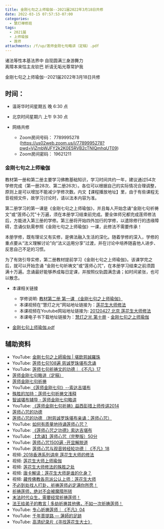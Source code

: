 ```yaml
---
title: 金刚七句之上师瑜伽--2021届2022年3月18日共修
date: 2022-03-15 07:57:53-07:00
categories:
  - 慧灯禅修班
tags:
  - 2021届
  - 上师瑜伽
  - 莲师
attachments: /f/up/莲师金刚七句略讲（定稿）.pdf
---
```

诸法等性本基法界中 自现圆满三身游舞力\
离障本来怙主龙钦巴 祈请无垢光尊常护我  

金刚七句之上师瑜伽--2021届2022年3月18日共修

## 时间：

* 温哥华时间星期五 晚 6:30 点
* 北京时间星期六 上午 9:30 点
* 网络共修

  * Zoom房间号码： 7789995278 (<https://us02web.zoom.us/j/7789995278?pwd=VjZmbWJFY2k2K0E5RVB2cTNIQmhqUT09>)
  * Zoom房间密码： 19621211

### 金刚七句之上师瑜伽

教材第一册和第二册主要学习佛教基础知识，学习时间共约一年，建议通过54次学修完成（第一册28次、第二册26次）。各位可以根据自己的实际情况合理调整，原则上是可以增加不能减少学修次数。内文【课程播放地址】里，由于有些课程无音视频文件，故学习讨论时，请以法本内容为准。

第二册学习的第一课是《金刚七句之上师瑜伽》，并且每人开始念诵“金刚七句祈祷文”或“莲师心咒”十万遍，须在本册学习结束前完成。要全体师兄都完成莲师修法后，方能进入第三册的学修。第三册将开始四外加行的学修，以遣除修行的违缘障碍，念诵仪轨需参照《金刚七句之上师瑜伽》一课，此修法不需要传承！

本册学修，既有理论又有实修，是佛法融入生活的深化。随着学修的深入，学修的重点要从“法义理解讨论”向“法义运用分享”过渡，并在讨论中培养随喜他人进步、反思自己不足的习惯。

为了有效引导实修，第二册教材提前学习《金刚七句之上师瑜伽》。该课学完之后，就可以开始念诵 “金刚七句祈祷文”或“莲师心咒”，在本册学习结束之前须圆满十万遍。念诵最好能够养成每日定课，并按照仪轨圆满念诵；如时间紧张，也可以散念。

* 本课相关链接

  * 学修说明: [教材第二册 第一课 《金刚七句之上师瑜伽》](https://mp.weixin.qq.com/s?__biz=MzI2NTQ1NDcxNg==&mid=100001938&idx=1&sn=8811e749ac50591a68c1ad5479fd24b1&scene=19#wechat_redirect)
  * 本课视频在“慧灯之光”网站地址链接为：[莲花生大师修法](https://fohuifayu.com/index.php/huideng-jiangtang/chanxiuke/zen-02/8254-l12031?title=)
  * 本课视频在Youtube网站地址链接为: [20120427 北京 莲花生大师修法](https://www.youtube.com/watch?v=ft_tL3qXgPc&list=PL7aUyQTIJqAjD33MPzguoKwShqtttVmg9&index=4)
  * 本课电子书下载地址链接为：[慧灯之光 第十册](https://huidengchanxiu.net/refs/hdzg/10#%E9%87%91%E5%88%9A%E4%B8%83%E5%8F%A5%E4%B9%8B%E4%B8%8A%E5%B8%88%E7%91%9C%E4%BC%BD) - [金刚七句之上师瑜伽](https://huidengchanxiu.net/refs/hdzg/10#%E9%87%91%E5%88%9A%E4%B8%83%E5%8F%A5%E4%B9%8B%E4%B8%8A%E5%B8%88%E7%91%9C%E4%BC%BD)
* [金刚七句上师瑜伽.pdf](http://huidengchanxiu.net/hdv/f/up/%E9%87%91%E5%88%9A%E4%B8%83%E5%8F%A5%E4%B8%8A%E5%B8%88%E7%91%9C%E4%BC%BD.pdf)

## 辅助资料

* [](/f/up/莲师金刚七句略讲（定稿）.pdf)YouTube: [](https://www.youtube.com/watch?v=0NzCYg27xAs)[金剛七句之上師瑜伽 | 堪欽慈誠羅珠](https://www.youtube.com/watch?v=0NzCYg27xAs)
* YouTube: [莲师七句108遍 慈诚罗珠堪布念诵](https://www.youtube.com/watch?v=OnHATp9KdW0)
* YouTube: [莲师七句祈祷文的功德｜《不凡》17](https://www.youtube.com/watch?v=LEd8RktiScY&list=PLpQ93rK3nqoACqJ8wjfv6gj-eoLmMtKj-&index=18)
* [莲师金刚七句略讲（定稿）](/f/up/莲师金刚七句略讲（定稿）.pdf)
* [莲师金刚七句祈祷](https://www.zhihuihai.net/%E5%AD%A6%E4%BD%9B%E4%B9%8B%E5%AE%B6/%E5%88%9D%E7%BA%A7%E8%AF%BE%E7%A8%8B/%E5%8A%A0%E8%A1%8C/%E8%8E%B2%E5%B8%88%E9%87%91%E5%88%9A%E4%B8%83%E5%8F%A5%E7%A5%88%E7%A5%B7%E6%96%87%E9%87%8A)
* YouTube:[《莲师金刚七句》--索达吉堪布](https://www.youtube.com/playlist?list=PLHUvfASP8Aiw-A6b6hb-vmA73MFOMx9Or)
* [殊胜的加持：莲师七句祈祷文浅释](https://www.zhihuihai.net/%E8%8E%B2%E5%B8%88%E4%BF%AE%E6%B3%95/%E8%8E%B2%E5%B8%88%E4%B8%83%E5%8F%A5%E7%A5%88%E7%A5%B7%E6%96%87%E6%B5%85%E9%87%8A%E5%BC%80%E7%A4%BA)
* [智诚堪布辅导 - 莲师金刚七句略讲](https://drive.google.com/drive/folders/1AKuBzKO9_NNgztIYVn9vNLz-mtVuLwH1?usp=drive_link)
* YouTube: [《莲师金刚七句祈祷》益西彭措上师传讲2014](https://www.youtube.com/playlist?list=PLhWZG2Q06MnzXA-qySzTgB83FEH5jMiuV)
* [莲师心咒的功德](https://drive.google.com/drive/folders/1vZtTr7FznY24DptSN6NHkcx4p3cQYCEN)
* [莲师心咒的功德 （附慈诚罗珠堪布亲诵：莲师心咒）](https://mp.weixin.qq.com/s?__biz=MzI2NTQ1NDcxNg==&mid=2247491897&idx=1&sn=5587cca45204f2ccb7300651003c6caa&chksm=ea9fb42adde83d3cb5789532421699d9360230d4e91e75810c4deca77020828a52ebaf9185a2&scene=132&exptype=timeline_recommend_article_extendread_samebiz#wechat_redirect)
* YouTube: [如何有质量地持诵莲师心咒？](https://www.youtube.com/watch?v=TMhi7y6I5ks)
* YouTube: [《莲师心咒之功德》索达吉堪布](https://www.youtube.com/playlist?list=PLpQ93rK3nqoCQtobyNAJMwaBpKqeonrcz)
* YouTube: [【念诵】莲师心咒（完整版）50分](https://www.youtube.com/watch?v=hjTI1gOLVJA)
* YouTube: [莲师心咒1500遍 -开显解脱道](https://www.youtube.com/watch?v=Amt7Xs8zkk0&t=200s)
* YouTube: [莲师心咒与观音转经轮功德｜《不凡》18](https://www.youtube.com/watch?v=7vKi01IvPN0&list=PLpQ93rK3nqoACqJ8wjfv6gj-eoLmMtKj-&index=19)
* 视频:[ 2018香港系列讲座 莲花生大师的修法](https://fohuifayu.com/index.php/huideng-jiangtang/huanqiu-xilie/xianggang-diqu/3596-l18105?title=)
* 视频: [莲花生大师上师瑜伽](https://fohuifayu.com/index.php/huideng-jiangtang/fofa-jianxiu/shangshi-yujia/807-l13022?title=)
* 视频: [莲花生大师修法的殊胜之处](https://fohuifayu.com/index.php/shipin-jingcui/jingcai-shipin/7955-y12031-y07?title=)
* 视频: [唐卡解读：莲花生大师是谁的化身？](https://fohuifayu.com/index.php/shipin-jingcui/jingcai-shipin/7954-y12031-y06?title=)
* 视频: [藏传佛教各宗派公认上师：莲花生大师](https://fohuifayu.com/index.php/shipin-jingcui/jingcai-shipin/7950-y12031-y02?title=)
* [不必到处找人打卦，祈祷莲师必定满你所愿！](https://mp.weixin.qq.com/s?__biz=MzkwMzA0Nzg2Mg==&mid=2247588289&idx=2&sn=4aef72606b07507695030076169fb1ec&chksm=c09fe618f7e86f0e943bb76371049c7a52246a1c3e09ddc47296648233b257a31a9a5644a33a&xtrack=1&scene=90&subscene=93&sessionid=1692907093&flutter_pos=45&clicktime=1692908752&enterid=1692908752&ascene=56&fasttmpl_type=0&fasttmpl_fullversion=6823159-en_US-zip&fasttmpl_flag=0&realreporttime=1692908752099&devicetype=android-30&version=28002546&nettype=WIFI&lang=en&session_us=gh_57fc41401598&exportkey=n_ChQIAhIQ6rOP8AolVHMPBQ%2FySnOu7RLoAQIE97dBBAEAAAAAAGMXAQPjX9gAAAAOpnltbLcz9gKNyK89dVj0PULfOjVY8A%2BK6lGvmTeUkYdndzEfugHfZhHqcyCnkdjMwcvr7a2RJhetV0bgw0eWZmgkzCUivfoe4B3GINYq2Y4LGhXfoVGSNvxA5sioBTcFPSl03VIw%2FQSJvG6dBLT66zTKRkxEPdpd69Gff0vbtR344pO2xMyZFAz796mlhmYriNgCEBmBE2GuduQcn%2BlYfHMW1J6IGX6m5zc4jSaFqDRu8iElDR9rGcDrXM0%2BBLLFB6RvjPS4pz7HSv1EjzlStqI%3D&pass_ticket=0BRjvXZ3NfpDc6eDwQrgr1aP5mqsHa1hGhUJMOOcR%2Ft116tPKuG3oudNNUG09bVQ&wx_header=3)
* [祈祷莲师，绝对不会被魔障所转](https://mp.weixin.qq.com/s?__biz=MzkxNTMwNTg1Mw==&mid=2247490425&idx=1&sn=c78f6755ec469dc8d9cfdf6e0cce9569&chksm=c1607f6bf617f67d70acd22bcf91ba594ab187ccc95dc1f85986b598a76de7d4e2c177296c7b&xtrack=1&scene=90&subscene=93&sessionid=1692907093&flutter_pos=6&clicktime=1692911231&enterid=1692911231&ascene=56&fasttmpl_type=0&fasttmpl_fullversion=6823159-en_US-zip&fasttmpl_flag=0&realreporttime=1692911231975#rd)
* [末法时代众生，需要经常祈祷莲师！](https://mp.weixin.qq.com/s?__biz=MzkxNTMwNTg1Mw==&mid=2247490443&idx=1&sn=7428d8302a0f727c33ee0400de1e98c4&chksm=c1607f99f617f68f67f2458376a7b7d5c4e4a2f17a309f6897d0f41db4156878e132ac27cc9b&xtrack=1&scene=90&subscene=93&sessionid=1692990842&flutter_pos=2&clicktime=1692990870&enterid=1692990870&ascene=56&fasttmpl_type=0&fasttmpl_fullversion=6823159-en_US-zip&fasttmpl_flag=0&realreporttime=1692990870663#rd)
* [法王给弟子的教言 | 多劫祈祷其他佛，不如一次祈祷莲师！](https://mp.weixin.qq.com/s?__biz=MzkxNTMwNTg1Mw==&mid=2247490443&idx=2&sn=01bcbd36818c2d332527bae6e9dc465e&chksm=c1607f99f617f68f738e01607aa90ea5f7aeba706de01233f282ff7d8e7a413418cee76367ca&xtrack=1&scene=90&subscene=93&sessionid=1692990842&flutter_pos=2&clicktime=1693000090&enterid=1693000090&ascene=56&fasttmpl_type=0&fasttmpl_fullversion=6823159-en_US-zip&fasttmpl_flag=0&realreporttime=1693000090237&devicetype=android-30&version=28002546&nettype=WIFI&lang=en&session_us=gh_8d05ba4b7a0f&exportkey=n_ChQIAhIQvfxyoNXbfxKPLqFAAAGUqRLoAQIE97dBBAEAAAAAAB%2BfNP5uLTkAAAAOpnltbLcz9gKNyK89dVj0nK2EU7IO01tmrRXQJpaXVfYiQdNNSzzMlhLMMsIWI%2FFRoe15VVfLCDwOoFGR2RwrG1OgRUI6oy66lGV9gLlTNnyJz4TDIMkqJyerg%2FofpDvIB70k9XleZrx7xifugn2XVk0NU4VbQ%2FDKbBFWFV2DjsWZchq98x3oP5HxgkU1TMJEJrg2HOp3ifNRjcM8DsXRuiVB5AKZZgCkdpQnoafRjEjj5XSvsJQkkIWtk99rq21pOZSDpeAna2yKC6yfL5ur5B8%3D&pass_ticket=6WR8GoswfvQEdfYM4a14yMFmXvadVDtAmIfdXq3D21tOCKzkhWpvYjT0gAI0i0tb&wx_header=3)
* YouTube: [专心祈祷莲师｜《不凡》04](https://www.youtube.com/watch?v=3POZ-cUgMFU&list=PLpQ93rK3nqoACqJ8wjfv6gj-eoLmMtKj-&index=5)
* YouTube: [千年菩提路 — 蓮師的足跡](https://www.youtube.com/watch?v=43UH-mHHz-0)
* YouTube: [高清纪录片《寻找莲花生大士》](https://www.youtube.com/watch?v=vN3MpzMvb1E&t=942s)
